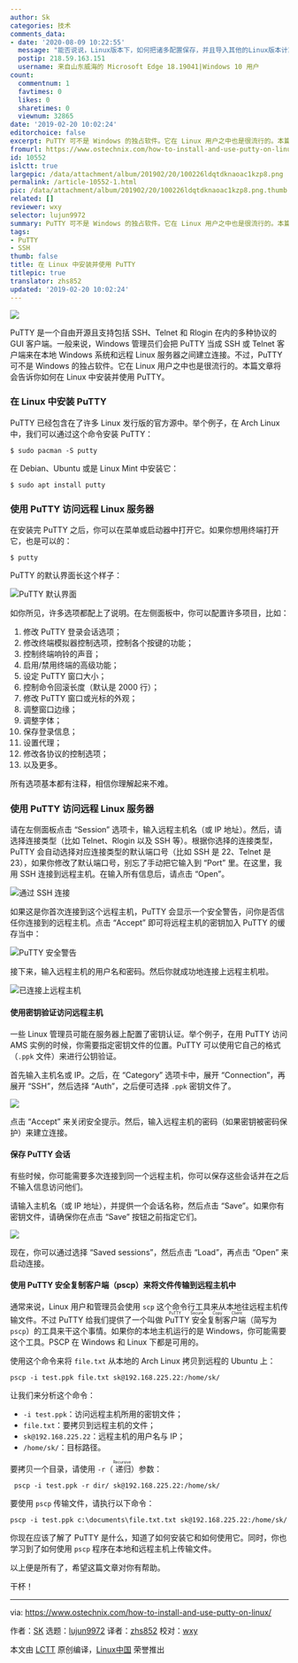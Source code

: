 ```yaml
---
author: Sk
categories: 技术
comments_data:
- date: '2020-08-09 10:22:55'
  message: "能否说说，Linux版本下，如何把诸多配置保存，并且导入其他的Linux版本计算机呢？<br />\r\n至少，Windows可以导出注册表~"
  postip: 218.59.163.151
  username: 来自山东威海的 Microsoft Edge 18.19041|Windows 10 用户
count:
  commentnum: 1
  favtimes: 0
  likes: 0
  sharetimes: 0
  viewnum: 32865
date: '2019-02-20 10:02:24'
editorchoice: false
excerpt: PuTTY 可不是 Windows 的独占软件。它在 Linux 用户之中也是很流行的。本篇文章将会告诉你如何在 Linux 中安装并使用 PuTTY。
fromurl: https://www.ostechnix.com/how-to-install-and-use-putty-on-linux/
id: 10552
islctt: true
largepic: /data/attachment/album/201902/20/100226ldqtdknaoac1kzp8.png
permalink: /article-10552-1.html
pic: /data/attachment/album/201902/20/100226ldqtdknaoac1kzp8.png.thumb.jpg
related: []
reviewer: wxy
selector: lujun9972
summary: PuTTY 可不是 Windows 的独占软件。它在 Linux 用户之中也是很流行的。本篇文章将会告诉你如何在 Linux 中安装并使用 PuTTY。
tags:
- PuTTY
- SSH
thumb: false
title: 在 Linux 中安装并使用 PuTTY
titlepic: true
translator: zhs852
updated: '2019-02-20 10:02:24'
---
```


![](/data/attachment/album/201902/20/100226ldqtdknaoac1kzp8.png)


PuTTY 是一个自由开源且支持包括 SSH、Telnet 和 Rlogin 在内的多种协议的 GUI 客户端。一般来说，Windows 管理员们会把 PuTTY 当成 SSH 或 Telnet 客户端来在本地 Windows 系统和远程 Linux 服务器之间建立连接。不过，PuTTY 可不是 Windows 的独占软件。它在 Linux 用户之中也是很流行的。本篇文章将会告诉你如何在 Linux 中安装并使用 PuTTY。


### 在 Linux 中安装 PuTTY


PuTTY 已经包含在了许多 Linux 发行版的官方源中。举个例子，在 Arch Linux 中，我们可以通过这个命令安装 PuTTY：



```
$ sudo pacman -S putty
```

在 Debian、Ubuntu 或是 Linux Mint 中安装它：



```
$ sudo apt install putty
```

### 使用 PuTTY 访问远程 Linux 服务器


在安装完 PuTTY 之后，你可以在菜单或启动器中打开它。如果你想用终端打开它，也是可以的：



```
$ putty
```

PuTTY 的默认界面长这个样子：


![PuTTY 默认界面](/data/attachment/album/201902/20/100227tfmxx8ndjdvnrrjn.png)


如你所见，许多选项都配上了说明。在左侧面板中，你可以配置许多项目，比如：


1. 修改 PuTTY 登录会话选项；
2. 修改终端模拟器控制选项，控制各个按键的功能；
3. 控制终端响铃的声音；
4. 启用/禁用终端的高级功能；
5. 设定 PuTTY 窗口大小；
6. 控制命令回滚长度（默认是 2000 行）；
7. 修改 PuTTY 窗口或光标的外观；
8. 调整窗口边缘；
9. 调整字体；
10. 保存登录信息；
11. 设置代理；
12. 修改各协议的控制选项；
13. 以及更多。


所有选项基本都有注释，相信你理解起来不难。


### 使用 PuTTY 访问远程 Linux 服务器


请在左侧面板点击 “Session” 选项卡，输入远程主机名（或 IP 地址）。然后，请选择连接类型（比如 Telnet、Rlogin 以及 SSH 等）。根据你选择的连接类型，PuTTY 会自动选择对应连接类型的默认端口号（比如 SSH 是 22、Telnet 是 23），如果你修改了默认端口号，别忘了手动把它输入到 “Port” 里。在这里，我用 SSH 连接到远程主机。在输入所有信息后，请点击 “Open”。


![通过 SSH 连接](/data/attachment/album/201902/20/100228j623u7pzu636nc6f.png)


如果这是你首次连接到这个远程主机，PuTTY 会显示一个安全警告，问你是否信任你连接到的远程主机。点击 “Accept” 即可将远程主机的密钥加入 PuTTY 的缓存当中：


![PuTTY 安全警告](/data/attachment/album/201902/20/100229mmm847p4yz74l4p6.png)


接下来，输入远程主机的用户名和密码。然后你就成功地连接上远程主机啦。


![已连接上远程主机](/data/attachment/album/201902/20/100230c4bwyzykkbz48c48.png)


#### 使用密钥验证访问远程主机


一些 Linux 管理员可能在服务器上配置了密钥认证。举个例子，在用 PuTTY 访问 AMS 实例的时候，你需要指定密钥文件的位置。PuTTY 可以使用它自己的格式（`.ppk` 文件）来进行公钥验证。


首先输入主机名或 IP。之后，在 “Category” 选项卡中，展开 “Connection”，再展开 “SSH”，然后选择 “Auth”，之后便可选择 `.ppk` 密钥文件了。


![](/data/attachment/album/201902/20/100231th55f9oc9kf5qufk.png)


点击 “Accept” 来关闭安全提示。然后，输入远程主机的密码（如果密钥被密码保护）来建立连接。


#### 保存 PuTTY 会话


有些时候，你可能需要多次连接到同一个远程主机，你可以保存这些会话并在之后不输入信息访问他们。


请输入主机名（或 IP 地址），并提供一个会话名称，然后点击 “Save”。如果你有密钥文件，请确保你在点击 “Save” 按钮之前指定它们。


![](/data/attachment/album/201902/20/100233kzsvwfb8zqzsxnxw.png)


现在，你可以通过选择 “Saved sessions”，然后点击 “Load”，再点击 “Open” 来启动连接。


#### 使用 PuTTY 安全复制客户端（pscp）来将文件传输到远程主机中


通常来说，Linux 用户和管理员会使用 `scp` 这个命令行工具来从本地往远程主机传输文件。不过 PuTTY 给我们提供了一个叫做 <ruby> PuTTY 安全复制客户端 <rt>  PuTTY Secure Copy Client </rt></ruby>（简写为 `pscp`）的工具来干这个事情。如果你的本地主机运行的是 Windows，你可能需要这个工具。PSCP 在 Windows 和 Linux 下都是可用的。


使用这个命令来将 `file.txt` 从本地的 Arch Linux 拷贝到远程的 Ubuntu 上：



```
pscp -i test.ppk file.txt sk@192.168.225.22:/home/sk/
```

让我们来分析这个命令：


* `-i test.ppk`：访问远程主机所用的密钥文件；
* `file.txt`：要拷贝到远程主机的文件；
* `sk@192.168.225.22`：远程主机的用户名与 IP；
* `/home/sk/`：目标路径。


要拷贝一个目录，请使用 `-r`（<ruby> 递归 <rt>  Recursive </rt></ruby>）参数：



```
 pscp -i test.ppk -r dir/ sk@192.168.225.22:/home/sk/
```

要使用 `pscp` 传输文件，请执行以下命令：



```
pscp -i test.ppk c:\documents\file.txt.txt sk@192.168.225.22:/home/sk/
```

你现在应该了解了 PuTTY 是什么，知道了如何安装它和如何使用它。同时，你也学习到了如何使用 `pscp` 程序在本地和远程主机上传输文件。


以上便是所有了，希望这篇文章对你有帮助。


干杯！




---


via: <https://www.ostechnix.com/how-to-install-and-use-putty-on-linux/>


作者：[SK](https://www.ostechnix.com/author/sk/) 选题：[lujun9972](https://github.com/lujun9972) 译者：[zhs852](https://github.com/zhs852) 校对：[wxy](https://github.com/wxy)


本文由 [LCTT](https://github.com/LCTT/TranslateProject) 原创编译，[Linux中国](https://linux.cn/) 荣誉推出